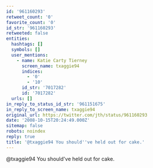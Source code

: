 ```yaml
---
id: '961160293'
retweet_count: '0'
favorite_count: '0'
id_str: '961160293'
retweeted: false
entities:
  hashtags: []
  symbols: []
  user_mentions:
    - name: Katie Carty Tierney
      screen_name: txaggie94
      indices:
        - '0'
        - '10'
      id_str: '7017282'
      id: '7017282'
  urls: []
in_reply_to_status_id_str: '961151675'
in_reply_to_screen_name: txaggie94
original_url: https://twitter.com/jth/status/961160293
date: '2008-10-15T20:24:49.000Z'
sitemap: false
robots: noindex
reply: true
title: '@txaggie94 You should''ve held out for cake.'
---
```


@txaggie94 You should've held out for cake.